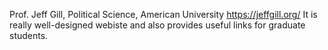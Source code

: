 
Prof. Jeff Gill, Political Science, American University
https://jeffgill.org/
It is really well-designed webiste and also provides useful links for graduate students. 

